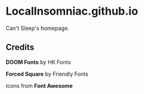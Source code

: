 # LocalInsomniac.github.io

Can't Sleep's homepage.

## Credits

**DOOM Fonts** by HK Fonts

**Forced Square** by Friendly Fonts

Icons from **Font Awesome**